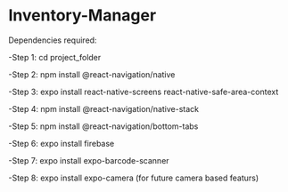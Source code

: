 # Inventory-Manager

Dependencies required:

  -Step 1: cd project_folder
  
  -Step 2: npm install @react-navigation/native
  
  -Step 3: expo install react-native-screens react-native-safe-area-context
  
  -Step 4: npm install @react-navigation/native-stack
  
  -Step 5: npm install @react-navigation/bottom-tabs
  
  -Step 6: expo install firebase
  
  -Step 7: expo install expo-barcode-scanner
  
  -Step 8: expo install expo-camera (for future camera based featurs)
